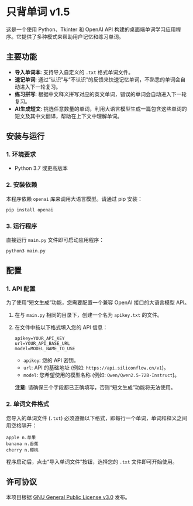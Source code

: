 # 只背单词 v1.5

这是一个使用 Python、Tkinter 和 OpenAI API 构建的桌面端单词学习应用程序。它提供了多种模式来帮助用户记忆和练习单词。

## 主要功能

- **导入单词本**: 支持导入自定义的 `.txt` 格式单词文件。
- **速记单词**: 通过“认识”与“不认识”的反馈来快速记忆单词，不熟悉的单词会自动进入下一轮复习。
- **练习拼写**: 根据中文释义拼写对应的英文单词，错误的单词会自动进入下一轮复习。
- **AI生成短文**: 挑选任意数量的单词，利用大语言模型生成一篇包含这些单词的短文及其中文翻译，帮助在上下文中理解单词。

## 安装与运行

### 1. 环境要求
- Python 3.7 或更高版本

### 2. 安装依赖
本程序依赖 `openai` 库来调用大语言模型。请通过 pip 安装：
```bash
pip install openai
```

### 3. 运行程序
直接运行 `main.py` 文件即可启动应用程序：
```bash
python3 main.py
```

## 配置

### 1. API 配置
为了使用“短文生成”功能，您需要配置一个兼容 OpenAI 接口的大语言模型 API。

1.  在与 `main.py` 相同的目录下，创建一个名为 `apikey.txt` 的文件。
2.  在文件中按以下格式填入您的 API 信息：

    ```
    apikey=YOUR_API_KEY
    url=YOUR_API_BASE_URL
    model=MODEL_NAME_TO_USE
    ```

    - `apikey`: 您的 API 密钥。
    - `url`: API 的基础地址 (例如: `https://api.siliconflow.cn/v1`)。
    - `model`: 您希望使用的模型名称 (例如: `Qwen/Qwen2.5-72B-Instruct`)。

    **注意**: 请确保三个字段都已正确填写，否则“短文生成”功能将无法使用。

### 2. 单词文件格式
您导入的单词文件 (`.txt`) 必须遵循以下格式，即每行一个单词，单词和释义之间用空格隔开：

```
apple n.苹果
banana n.香蕉
cherry n.樱桃
```

程序启动后，点击“导入单词文件”按钮，选择您的 `.txt` 文件即可开始使用。

## 许可协议

本项目根据 [GNU General Public License v3.0](LICENSE) 发布。
